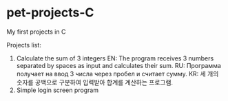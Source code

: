 # pet-projects-C
My first projects in C

Projects list:
1. Calculate the sum of 3 integers
   EN: The program receives 3 numbers separated by spaces as input and calculates their sum.
   RU: Программа получает на ввод 3 числа через пробел и считает сумму.
   KR: 세 개의 숫자를 공백으로 구분하여 입력받아 합계를 계산하는 프로그램.
3. Simple login screen program
